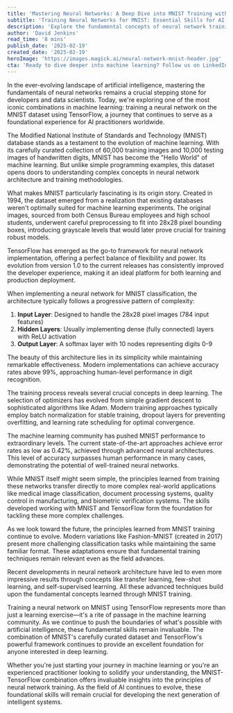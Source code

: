 ```yaml
---
title: 'Mastering Neural Networks: A Deep Dive into MNIST Training with TensorFlow'
subtitle: 'Training Neural Networks for MNIST: Essential Skills for AI Developers'
description: 'Explore the fundamental concepts of neural network training through the lens of the MNIST dataset and TensorFlow framework. Learn how this classic machine learning problem continues to serve as a crucial stepping stone for AI practitioners worldwide.'
author: 'David Jenkins'
read_time: '8 mins'
publish_date: '2025-02-19'
created_date: '2025-02-19'
heroImage: 'https://images.magick.ai/neural-network-mnist-header.jpg'
cta: 'Ready to dive deeper into machine learning? Follow us on LinkedIn for daily insights into AI development, cutting-edge tutorials, and the latest trends in neural network training.'
---
```


In the ever-evolving landscape of artificial intelligence, mastering the fundamentals of neural networks remains a crucial stepping stone for developers and data scientists. Today, we're exploring one of the most iconic combinations in machine learning: training a neural network on the MNIST dataset using TensorFlow, a journey that continues to serve as a foundational experience for AI practitioners worldwide.

The Modified National Institute of Standards and Technology (MNIST) database stands as a testament to the evolution of machine learning. With its carefully curated collection of 60,000 training images and 10,000 testing images of handwritten digits, MNIST has become the "Hello World" of machine learning. But unlike simple programming examples, this dataset opens doors to understanding complex concepts in neural network architecture and training methodologies.

What makes MNIST particularly fascinating is its origin story. Created in 1994, the dataset emerged from a realization that existing databases weren't optimally suited for machine learning experiments. The original images, sourced from both Census Bureau employees and high school students, underwent careful preprocessing to fit into 28x28 pixel bounding boxes, introducing grayscale levels that would later prove crucial for training robust models.

TensorFlow has emerged as the go-to framework for neural network implementation, offering a perfect balance of flexibility and power. Its evolution from version 1.0 to the current releases has consistently improved the developer experience, making it an ideal platform for both learning and production deployment.

When implementing a neural network for MNIST classification, the architecture typically follows a progressive pattern of complexity:

1. **Input Layer**: Designed to handle the 28x28 pixel images (784 input features)
2. **Hidden Layers**: Usually implementing dense (fully connected) layers with ReLU activation
3. **Output Layer**: A softmax layer with 10 nodes representing digits 0-9

The beauty of this architecture lies in its simplicity while maintaining remarkable effectiveness. Modern implementations can achieve accuracy rates above 99%, approaching human-level performance in digit recognition.

The training process reveals several crucial concepts in deep learning. The selection of optimizers has evolved from simple gradient descent to sophisticated algorithms like Adam. Modern training approaches typically employ batch normalization for stable training, dropout layers for preventing overfitting, and learning rate scheduling for optimal convergence.

The machine learning community has pushed MNIST performance to extraordinary levels. The current state-of-the-art approaches achieve error rates as low as 0.42%, achieved through advanced neural architectures. This level of accuracy surpasses human performance in many cases, demonstrating the potential of well-trained neural networks.

While MNIST itself might seem simple, the principles learned from training these networks transfer directly to more complex real-world applications like medical image classification, document processing systems, quality control in manufacturing, and biometric verification systems. The skills developed working with MNIST and TensorFlow form the foundation for tackling these more complex challenges.

As we look toward the future, the principles learned from MNIST training continue to evolve. Modern variations like Fashion-MNIST (created in 2017) present more challenging classification tasks while maintaining the same familiar format. These adaptations ensure that fundamental training techniques remain relevant even as the field advances.

Recent developments in neural network architecture have led to even more impressive results through concepts like transfer learning, few-shot learning, and self-supervised learning. All these advanced techniques build upon the fundamental concepts learned through MNIST training.

Training a neural network on MNIST using TensorFlow represents more than just a learning exercise—it's a rite of passage in the machine learning community. As we continue to push the boundaries of what's possible with artificial intelligence, these fundamental skills remain invaluable. The combination of MNIST's carefully curated dataset and TensorFlow's powerful framework continues to provide an excellent foundation for anyone interested in deep learning.

Whether you're just starting your journey in machine learning or you're an experienced practitioner looking to solidify your understanding, the MNIST-TensorFlow combination offers invaluable insights into the principles of neural network training. As the field of AI continues to evolve, these foundational skills will remain crucial for developing the next generation of intelligent systems.